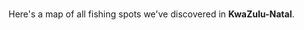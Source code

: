 <p><br>Here's a map of all fishing spots we've discovered in <strong>KwaZulu-Natal</strong>.</p>
<div class="container-fluid">
<div class="row">
<div class="col-6">
<h5 class="chalets-only"></h5>
<p><br></p>
</div>
<div class="col-6">
<h5 class="chalets-camping"></h5>
<p><br></p>
</div>
<div class="col-6">
<h5 class="camping-only"></h5>
<p><br></p>
</div>
<div class="col-6">
<h5 class="body-of-water"><span></span></h5>
<p><br></p>
</div>
<div class="col-6">
<h5 class="private-spot"></h5>
<p><br></p>
</div>
</div>
</div>
